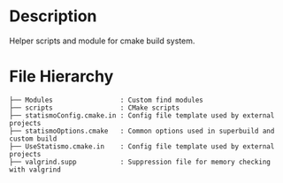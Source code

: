 Description
===========

Helper scripts and module for cmake build system.

File Hierarchy
==============

~~~
├── Modules                 : Custom find modules
├── scripts                 : CMake scripts
├── statismoConfig.cmake.in : Config file template used by external projects
├── statismoOptions.cmake   : Common options used in superbuild and custom build
├── UseStatismo.cmake.in    : Config file template used by external projects
├── valgrind.supp           : Suppression file for memory checking with valgrind
~~~